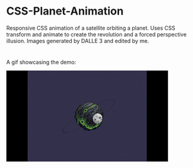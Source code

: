 # CSS-Planet-Animation
Responsive CSS animation of a satellite orbiting a planet. Uses CSS transform and animate to create the revolution and a forced perspective illusion. Images generated by DALLE 3 and edited by me.

#
A gif showcasing the demo:

![](https://github.com/GucciGib/CSS-Planet-Animation/blob/main/images/AnimationClip.gif)

